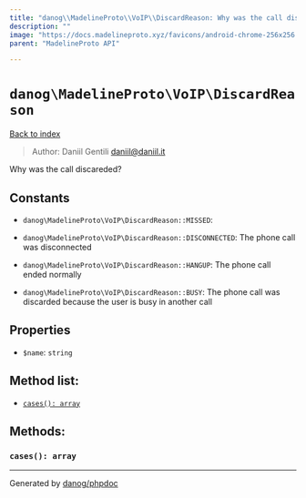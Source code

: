 ```yaml
---
title: "danog\\MadelineProto\\VoIP\\DiscardReason: Why was the call discareded?"
description: ""
image: "https://docs.madelineproto.xyz/favicons/android-chrome-256x256.png"
parent: "MadelineProto API"

---
```

# `danog\MadelineProto\VoIP\DiscardReason`
[Back to index](../../../index.html)

> Author: Daniil Gentili <daniil@daniil.it>  
  

Why was the call discareded?  




## Constants
* `danog\MadelineProto\VoIP\DiscardReason::MISSED`: 

* `danog\MadelineProto\VoIP\DiscardReason::DISCONNECTED`: The phone call was disconnected

* `danog\MadelineProto\VoIP\DiscardReason::HANGUP`: The phone call ended normally

* `danog\MadelineProto\VoIP\DiscardReason::BUSY`: The phone call was discarded because the user is busy in another call

## Properties
* `$name`: `string` 

## Method list:
* [`cases(): array`](#cases-array)

## Methods:
### `cases(): array`





---
Generated by [danog/phpdoc](https://phpdoc.daniil.it)
